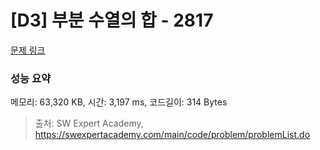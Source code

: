 # [D3] 부분 수열의 합 - 2817 

[문제 링크](https://swexpertacademy.com/main/code/problem/problemDetail.do?contestProbId=AV7IzvG6EksDFAXB) 

### 성능 요약

메모리: 63,320 KB, 시간: 3,197 ms, 코드길이: 314 Bytes



> 출처: SW Expert Academy, https://swexpertacademy.com/main/code/problem/problemList.do
